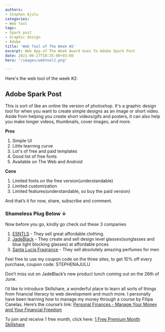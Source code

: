 ```yaml
---
authors:
- Stephen Ajulu
categories:
- Web tool
tags:
- Spark post
- Graphic design
- Adobe
title: 'Web Tool of The Week #2'
excerpt: Web App of The Week Award Goes To Adobe Spark Post
date: 2021-06-27T10:35:00+03:00
hero: "/images/webtool2.png"

---
```

Here's the web tool of the week #2:

## Adobe Spark Post

This is sort of like an online lite version of photoshop. It's a graphic design tool for when you want to create simple designs as an image or short video. Aside from helping you create short videos/gifs and posters, it can also help you make longer videos, thumbnails, cover images, and more.

**Pros**

1. Simple UI
2. Little learning curve
3. Lot's of free and paid templates
4. Good list of free fonts
5. Available on The Web and Android

**Cons**

1. Limited fonts on the free version(understandable)
2. Limited customization
3. Limited features(understandable, so buy the paid version)

And that’s it for now, share, subscribe and comment.

### **Shameless Plug Below ↓**

Now before you go, kindly go check out these 3 companies

1. [ESNTLS](https://www.esntls.co/?ref=kuzqn53jomp-) - They sell great affordable clothing.
2. [JadeBlack](https://www.jadeblack.co/?ref=kuzqn53jomp-) - They create and sell design level glasses(sunglasses and blue light blocking glasses) at affordable prices
3. [Santa Lucia Fragrance](https://santaluciafragrance.com/?ref=kuzqn53jomp-) - They sell absolutely amazing perfumes for men

Feel free to use my coupon code on the three sites, to get 10% off every purchase, coupon code: STEPHENAJULU

Don’t miss out on JadeBlack’s new product lunch coming out on the 26th of June.

I’d like to introduce Skillshare, a wonderful place to learn all sorts of things from financial literacy to web development and much more. I personally have been learning how to manage my money through a course by Filipa Canelas. Here’s the course’s link: [Personal Finances - Manage Your Money and Your Financial Freedom](https://www.skillshare.com/classes/Personal-Finances-%E2%80%94-Manage-your-Money-and-your-Financial-Freedom/1240823317/projects?via=search-layout-grid)

To join and receive 1 free month, click here: [1 Free Premium Month Skillshare](https://skl.sh/3wxbE9O)